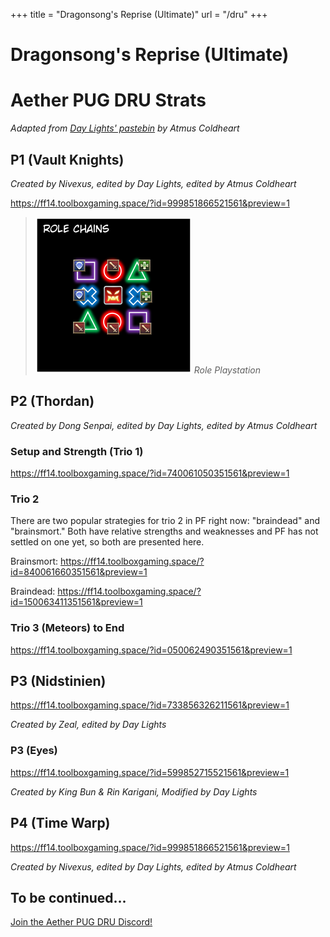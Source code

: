 +++
title = "Dragonsong's Reprise (Ultimate)"
url = "/dru"
+++

# Dragonsong's Reprise (Ultimate)

# Aether PUG DRU Strats

*Adapted from [Day Lights' pastebin](https://pastebin.com/McvYzCxb) by Atmus Coldheart*

## P1 (Vault Knights)

*Created by Nivexus, edited by Day Lights, edited by Atmus Coldheart*

https://ff14.toolboxgaming.space/?id=999851866521561&preview=1

> ![Playstation 1](playstation.png)
> *Role Playstation*

## P2 (Thordan)

*Created by Dong Senpai, edited by Day Lights, edited by Atmus Coldheart*

### Setup and Strength (Trio 1)

https://ff14.toolboxgaming.space/?id=740061050351561&preview=1

### Trio 2

There are two popular strategies for trio 2 in PF right now: "braindead"
and "brainsmort." Both have relative strengths and weaknesses and PF
has not settled on one yet, so both are presented here.

Brainsmort: https://ff14.toolboxgaming.space/?id=840061660351561&preview=1

Braindead: https://ff14.toolboxgaming.space/?id=150063411351561&preview=1

### Trio 3 (Meteors) to End

https://ff14.toolboxgaming.space/?id=050062490351561&preview=1
 
## P3 (Nidstinien)

https://ff14.toolboxgaming.space/?id=733856326211561&preview=1

*Created by Zeal, edited by Day Lights*
 
### P3 (Eyes)

https://ff14.toolboxgaming.space/?id=599852715521561&preview=1

*Created by King Bun & Rin Karigani, Modified by Day Lights*
 
## P4 (Time Warp)

https://ff14.toolboxgaming.space/?id=999851866521561&preview=1 

*Created by Nivexus, edited by Day Lights, edited by Atmus Coldheart*

## To be continued...

[Join the Aether PUG DRU Discord!](https://discord.gg/5Bjb6QCDGM)
